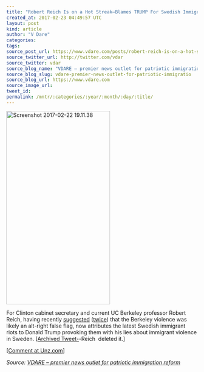 ```yaml
---
title: "Robert Reich Is on a Hot Streak–Blames TRUMP For Swedish Immigrant Riots"
created_at: 2017-02-23 04:49:57 UTC
layout: post
kind: article
author: "V Dare"
categories: 
tags: 
source_post_url: https://www.vdare.com/posts/robert-reich-is-on-a-hot-streak-blames-trump-for-swedish-immigrant-riots
source_twitter_url: http://twitter.com/vdar
source_twitter: vdar
source_blog_name: "VDARE – premier news outlet for patriotic immigration reform"
source_blog_slug: vdare-premier-news-outlet-for-patriotic-immigratio
source_blog_url: https://www.vdare.com
source_image_url: 
tweet_id:
permalink: /mntr/:categories/:year/:month/:day/:title/
---
```

<div class="pf-content"><div class="entry">
<article class="section"><a href="http://archive.is/ak7mj"><img class="alignnone  wp-image-79380" src="http://www.unzcloud.com/wp-content/uploads/2017/02/Screenshot-2017-02-22-19.11.38.png" alt="Screenshot 2017-02-22 19.11.38" width="273" height="508" /></a></p><!-- TAG START { player: "7518-804336-VDare - Outstream - Rev", owner: "ONE Video by AOL", for: "ONE Video by AOL" - BEINJS } --><div id="57966237cc52c74a5e1363c4" class="vdb_player vdb_57966237cc52c74a5e1363c456bcd17ce4b018167fea5539">    <script type="text/javascript" src="//delivery.vidible.tv/jsonp/pid=57966237cc52c74a5e1363c4/56bcd17ce4b018167fea5539_bein.js"></script></div><!-- TAG END { date: 07/25/16 } -->
<p><a id="xlink_1_1" class="xlink" title="Anchor Link to This Paragraph" href="http://www.unz.com/isteve/robert-reich-is-on-a-hot-streak/#xlink_1_1" name="xlink_1_1"></a>For Clinton cabinet secretary and current UC Berkeley professor Robert Reich, having recently <a title="http://www.unz.com/isteve/reich-rips-alt-reich-for-reichstag-fire-at-berkely/" href="http://www.unz.com/isteve/reich-rips-alt-reich-for-reichstag-fire-at-berkely/">suggested</a> (<a title="http://www.unz.com/isteve/robert-reich-doubles-down-on-his-reichstag-fire-theory-of-berkeley-riot/" href="http://www.unz.com/isteve/robert-reich-doubles-down-on-his-reichstag-fire-theory-of-berkeley-riot/">twice</a>) that the Berkeley violence was likely an alt-right false flag, now attributes the latest Swedish immigrant riots to Donald Trump provoking them with his lies about immigrant violence in Sweden. [<a href="http://archive.is/ak7mj">Archived Tweet-</a>-Reich  deleted it.]</p>
<p>[<a href="http://www.unz.com/isteve/robert-reich-is-on-a-hot-streak/">Comment at Unz.com</a>]</p>
</article>
</div>
</div><div class="">
    <i>Source: <a href="https://www.vdare.com">VDARE – premier news outlet for patriotic immigration reform</a></i>
</div>

